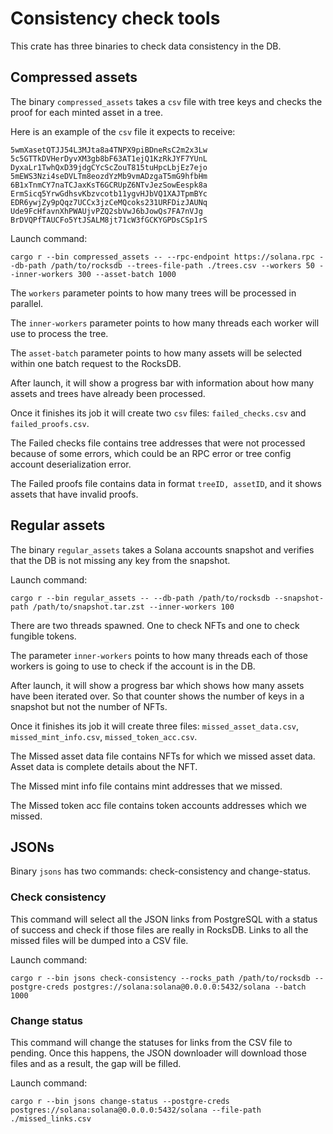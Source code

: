 # Consistency check tools

This crate has three binaries to check data consistency in the DB.

## Compressed assets

The binary `compressed_assets` takes a `csv` file with tree keys and checks the proof for each minted asset in a tree.

Here is an example of the `csv` file it expects to receive:

```csv
5wmXasetQTJJ54L3MJta8a4TNPX9piBDneRsC2m2x3Lw
5c5GTTkDVHerDyvXM3gb8bF63AT1ejQ1KzRkJYF7YUnL
DyxaLr1TwhQxD39jdgCYcScZouT815tuHpcLbjEz7ejo
5mEWS3Nzi4seDVLTm8eozdYzMb9vmADzgaT5mG9hfbHm
6B1xTnmCY7naTCJaxKsT6GCRUpZ6NTvJezSowEespk8a
ErmSicq5YrwGdhsvKbzvcotb11ygvHJbVQ1XAJTpmBYc
EDR6ywjZy9pQqz7UCCx3jzCeMQcoks231URFDizJAUNq
Ude9FcHfavnXhPWAUjvPZQ2sbVwJ6bJowQs7FA7nVJg
BrDVQPfTAUCFo5YtJSALM8jt71cW3fGCKYGPDsCSp1rS
```

Launch command:

```
cargo r --bin compressed_assets -- --rpc-endpoint https://solana.rpc --db-path /path/to/rocksdb --trees-file-path ./trees.csv --workers 50 --inner-workers 300 --asset-batch 1000
```

The `workers` parameter points to how many trees will be processed in parallel.

The `inner-workers` parameter points to how many threads each worker will use to process the tree.

The `asset-batch` parameter points to how many assets will be selected within one batch request to the RocksDB.

After launch, it will show a progress bar with information about how many assets and trees have already been processed.

Once it finishes its job it will create two `csv` files: `failed_checks.csv` and `failed_proofs.csv`.

The Failed checks file contains tree addresses that were not processed because of some errors, which could be an RPC error or tree config account deserialization error.

The Failed proofs file contains data in format `treeID, assetID`, and it shows assets that have invalid proofs.

## Regular assets

The binary `regular_assets` takes a Solana accounts snapshot and verifies that the DB is not missing any key from the snapshot.

Launch command:

```
cargo r --bin regular_assets -- --db-path /path/to/rocksdb --snapshot-path /path/to/snapshot.tar.zst --inner-workers 100
```

There are two threads spawned. One to check NFTs and one to check fungible tokens.

The parameter `inner-workers` points to how many threads each of those workers is going to use to check if the account is in the DB.

After launch, it will show a progress bar which shows how many assets have been iterated over. So that counter shows the number of keys in a snapshot but not the number of NFTs.

Once it finishes its job it will create three files: `missed_asset_data.csv`, `missed_mint_info.csv`, `missed_token_acc.csv`.

The Missed asset data file contains NFTs for which we missed asset data. Asset data is complete details about the NFT.

The Missed mint info file contains mint addresses that we missed.

The Missed token acc file contains token accounts addresses which we missed.

## JSONs

Binary `jsons` has two commands: check-consistency and change-status.

### Check consistency

This command will select all the JSON links from PostgreSQL with a status of success and check if those files are really in RocksDB. Links to all the missed files will be dumped into a CSV file.

Launch command:

```
cargo r --bin jsons check-consistency --rocks_path /path/to/rocksdb --postgre-creds postgres://solana:solana@0.0.0.0:5432/solana --batch 1000
```

### Change status

This command will change the statuses for links from the CSV file to pending. Once this happens, the JSON downloader will download those files and as a result, the gap will be filled.

Launch command:

```
cargo r --bin jsons change-status --postgre-creds postgres://solana:solana@0.0.0.0:5432/solana --file-path ./missed_links.csv
```
